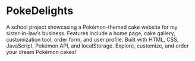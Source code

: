 # PokeDelights
A school project showcasing a Pokémon-themed cake website for my sister-in-law’s business. Features include a home page, cake gallery, customization tool, order form, and user profile. Built with HTML, CSS, JavaScript, Pokémon API, and localStorage. Explore, customize, and order your dream Pokémon cakes!
